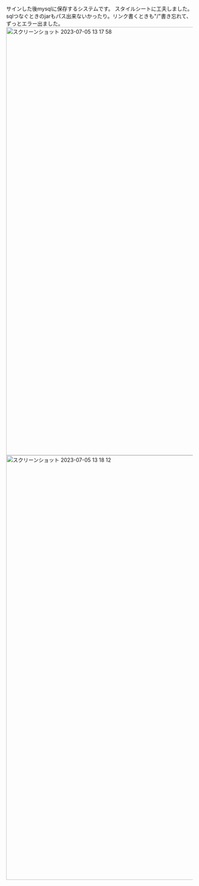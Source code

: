 サインした後mysqlに保存するシステムです。
スタイルシートに工夫しました。
sqlつなぐときのjarもパス出来ないかったり。リンク書くときも"/"書き忘れて、ずっとエラー出ました。
<img width="1153" alt="スクリーンショット 2023-07-05 13 17 58" src="https://github.com/song-vivienne/signup/assets/134459448/d314324a-8f7a-4b9d-8563-a06b01f624ef">
<img width="1143" alt="スクリーンショット 2023-07-05 13 18 12" src="https://github.com/song-vivienne/signup/assets/134459448/62cd518f-0a73-40e8-880f-efa5ed570481">
